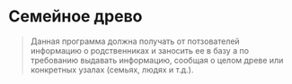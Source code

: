 # Семейное древо

> Данная программа должна получать от потзователей информацию о родственниках и заносить ее в базу
> а по требованию выдавать информацию, сообщая о целом древе или конкретных узалах (семьях, людях и т.д.).

